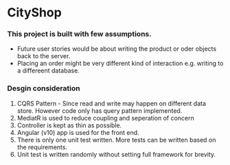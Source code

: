 # CityShop

 ### This project is built with few assumptions.
  * Future user stories would be about writing the product or oder objects back to the server.
  * Placing an order might be very different kind of interaction  e.g. writing to a differeent database.


### Desgin consideration
  1. CQRS Pattern - Since read and write may happen on different data store. However code only has query pattern implemented.
  2. MediatR is used to reduce coupling and seperation of concern
  3. Controller is kept as thin as possible.
  4. Angular (v10) app is used for the front end.
  5. There is only one unit test written. More tests can be written based on the requirements.
  6. Unit test is written randomly without setting full framework for brevity.
 

